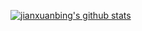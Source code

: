 [![jianxuanbing's github stats](https://github-readme-stats.vercel.app/api?username=jianxuanbing)](https://github.com/jianxuanbing/github-readme-stats)

<!--
**jianxuanbing/jianxuanbing** is a ✨ _special_ ✨ repository because its `README.md` (this file) appears on your GitHub profile.

Here are some ideas to get you started:

- 🔭 I’m currently working on ...
- 🌱 I’m currently learning ...
- 👯 I’m looking to collaborate on ...
- 🤔 I’m looking for help with ...
- 💬 Ask me about ...
- 📫 How to reach me: ...
- 😄 Pronouns: ...
- ⚡ Fun fact: ...
-->

